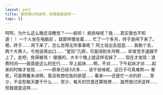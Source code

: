 ```yaml
---
layout: post
title: 虽然很讨厌这样，但我就是这样~~
tags: []
---
```

呵呵，为什么这么晚还没睡觉？——疯呗！
疯些啥呢？我……其实我也不知道！！
一个人坐在电脑前 ，就那样傻坐着……
忙了一个多月，终于是闲下来了。 嗯，终于……
闲下来了，怎么觉得无所事事呢？
阿土说出去逛逛……
我勒个去，两个大男人，亏他说得出口……
“星际”几把，可是阔别半月啊……
却发觉手速跟不上了。走吧，免得被骂！
傻傻的，大半个晚上就这样去掉了……
现在才发现：浪费时间——我竟是这么的在行……
早上起床……啊，不对……
下午起床才对……起来的时候才发现……
——原来已经3点多……
该干些啥呢，这日子可真难熬~~
晕死，可是两餐未进啊，竟没有想吃饭的欲望……
看来——还是忙一点的好……
至少，不会愁每天要干什么……
至少，每天的饮食还算规律……
虽然很讨厌这样……
但我就是这样……
